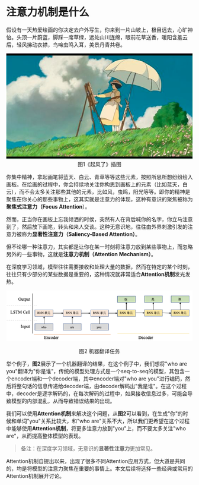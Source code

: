 # 注意力机制是什么

假设有一天热爱绘画的你决定去户外写生，你来到一片山坡上，极目远去，心旷神怡。头顶一片蔚蓝，脚踩一席草绿，远处山川连绵，眼前花草送香，暖阳含羞云后，轻风拂动衣襟，鸟啼虫鸣入耳，美景丹青共卷。

<center><img src="https://raw.githubusercontent.com/1649759610/images_for_blog/master/infoflow%202021-05-19%2015-43-38%20(1).png"/></center>
<center> 图1《起风了》插图 </center>

你集中精神，拿起画笔将蓝天、白云、青草等等这些元素，按照所思所想纷纷绘入画板。在绘画的过程中，你会持续地关注你构思到画板上的元素（比如蓝天，白云），而不会太多关注那些其他的元素，比如风，虫鸣，阳光等等。即你的精神是聚焦在你关心的那些事物上，这其实就是注意力的体现，这种有意识的聚焦被称为**聚焦式注意力（Focus Attention**）。

然而，正当你在画板上忘我倾洒的时侯，突然有人在背后喊你的名字，你立马注意到了，然后放下画笔，转头和来人交谈。这种无意识地，往往由外界刺激引发的注意力被称为**显著性注意力（Saliency-Based Attention）**。

但不论哪一种注意力，其实都是让你在某一时刻将注意力放到某些事物上，而忽略另外的一些事物，这就是**注意力机制（Attention Mechanism）**。

在深度学习领域，模型往往需要接收和处理大量的数据，然而在特定的某个时刻，往往只有少部分的某些数据是重要的，这种情况就非常适合**Attention机制**发光发热。

![image](https://raw.githubusercontent.com/1649759610/images_for_blog/master/image.png)

<center>图2 机器翻译任务</center>

举个例子，**图2**展示了一个机器翻译的结果，在这个例子中，我们想将"who are you"翻译为"你是谁"，传统的模型处理方式是一个seq-to-seq的模型，其包含一个encoder端和一个decoder端，其中encoder端对"who are you"进行编码，然后将整句话的信息传递给decoder端，由decoder解码出"我是谁"。在这个过程中，decoder是逐字解码的，在每次解码的过程中，如果接收信息过多，可能会导致模型的内部混乱，从而导致错误结果的出现。

我们可以使用**Attention机制**来解决这个问题，从**图2**可以看到，在生成"你"的时候和单词"you"关系比较大，和"who are"关系不大，所以我们更希望在这个过程中能够使用**Attention机制**，将更多注意力放到"you"上，而不要太多关注"who are"，从而提高整体模型的表现。

> 备注：在深度学习领域，无意识的**显著性注意力**更加常见。

Attention机制自提出以来，出现了很多不同Attention应用方式，但大道是共同的，均是将模型的注意力聚焦在重要的事情上。本文后续将选择一些经典或常用的Attention机制展开讨论。
